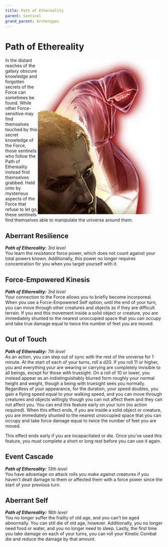 ```yaml
---
title: Path of Ethereality
parent: Sentinel
grand_parent: Archetypes
---
```


# Path of Ethereality

<img src='../../../../zzImages/Classes/sentinel_ethereatily.png' style='float:right; width:400px;'>

In the distant reaches of the galaxy obscure knowledge and forgotten secrets of the Force can sometimes be found. While other Force-sensitive may find themselves touched by this secret knowledge of the Force, those sentinels who follow the Path of Ethereality instead find themselves grabbed. Held onto by mysterious aspects of the Force that refuse to let go, these sentinels find themselves able to manipulate the universe around them.

## Aberrant Resilience
_**Path of Ethereality:** 3rd level_<br>
You learn the *resistance* force power, which does not count against your total powers known. Additionally, this power no longer requires concentration for you when you target yourself with it.




## Force-Empowered Kinesis
_**Path of Ethereality:** 3rd level_<br>
Your connection to the Force allows you to briefly become incorporeal. When you use a Force-Empowered Self option, until the end of your turn, you can move through other creatures and objects as if they are difficult terrain. If you end this movement inside a solid object or creature, you are immediately shunted to the nearest unoccupied space that you can occupy and take true damage equal to twice the number of feet you are moved. 

## Out of Touch
_**Path of Ethereality:** 7th level_<br>
As an action, you can step out of sync with the rest of the universe for 1 minute. At the start of each of your turns, roll a d20. If you roll 11 or higher, you and everything your are wearing or carrying are completely invisible to all beings, except for those with truesight. On a roll of 10 or lower, you instead appear as an indistinguishably blurred form roughly your normal height and weight, though a being with truesight sees you normally. Regardless of your appearance, for the duration, your speed doubles, you gain a flying speed equal to your walking speed, and you can move through creatures and objects willingly though you can not affect them and they can not affect you. You can end this feature early on your turn (no action required). When this effect ends, if you are inside a solid object or creature, you are immediately shunted to the nearest unoccupied space that you can occupy and take force damage equal to twice the number of feet you are moved. 

This effect ends early if you are incapacitated or die. Once you've used this feature, you must complete a short or long rest before you can use it again.

## Event Cascade
_**Path of Ethereality:** 13th level_<br>
You have advantage on attack rolls you make against creatures if you haven't dealt damage to them or affected them with a force power since the start of your previous turn.

## Aberrant Self
_**Path of Ethereality:** 18th level_<br>
You no longer suffer the frailty of old age, and you can't be aged abnormally. You can still die of old age, however. Additionally, you no longer need food or water, and you no longer need to sleep. Lastly, the first time you take damage on each of your turns, you can roll your Kinetic Combat die and reduce the damage by that amount.
